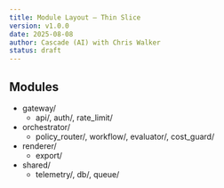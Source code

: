 ```yaml
---
title: Module Layout — Thin Slice
version: v1.0.0
date: 2025-08-08
author: Cascade (AI) with Chris Walker
status: draft
---
```


## Modules

- gateway/
  - api/, auth/, rate_limit/
- orchestrator/
  - policy_router/, workflow/, evaluator/, cost_guard/
- renderer/
  - export/
- shared/
  - telemetry/, db/, queue/
